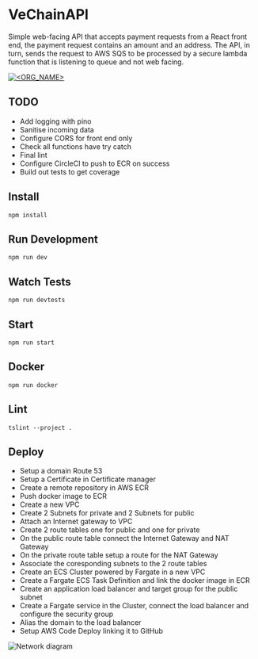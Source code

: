 # VeChainAPI
Simple web-facing API that accepts payment requests from a React front end, the payment request contains an amount and an address. The API, in turn, sends the request to AWS SQS to be processed by a secure lambda function that is listening to queue and not web facing.

[![<ORG_NAME>](https://circleci.com/gh/bkawk/VeChainAPI.svg?style=svg)](<LINK>)


## TODO

* Add logging with pino
* Sanitise incoming data
* Configure CORS for front end only
* Check all functions have try catch
* Final lint
* Configure CircleCI to push to ECR on success
* Build out tests to get coverage

## Install

```ssh
npm install
```

## Run Development

```ssh
npm run dev
```

## Watch Tests

```ssh
npm run devtests
```

## Start

```ssh
npm run start
```

## Docker

```ssh
npm run docker
```

## Lint

```ssh
tslint --project .
```

## Deploy

* Setup a domain Route 53
* Setup a Certificate in Certificate manager
* Create a remote repository in AWS ECR
* Push docker image to ECR
* Create a new VPC
* Create 2 Subnets for private and 2 Subnets for public
* Attach an Internet gateway to VPC
* Create 2 route tables one for public and one for private
* On the public route table connect the Internet Gateway and NAT Gateway
* On the private route table setup a route for the NAT Gateway
* Associate the coresponding subnets to the 2 route tables
* Create an ECS Cluster powered by Fargate in a new VPC
* Create a Fargate ECS Task Definition and link the docker image in ECR
* Create an application load balancer and target group for the public subnet
* Create a Fargate service in the Cluster, connect the load balancer and configure the security group
* Alias the domain to the load balancer
* Setup AWS Code Deploy linking it to GitHub

![Network diagram](https://i.imgur.com/dNK55T8.png)
